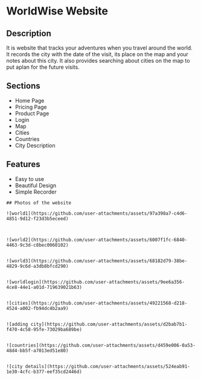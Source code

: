 # WorldWise Website

## Description

It is website that tracks your adventures when you travel around the world.
It records the city with the date of the visit, its place on the map and your notes about this city.
It also provides searching about cities on the map to put aplan for the future visits.

## Sections
- Home Page
- Pricing Page
- Product Page
-  Login
-   Map
-   Cities
-   Countries
-   City Description

  ## Features
  - Easy to use
  -  Beautiful Design
  -  Simple Recorder


    ## Photos of the website
    
    ![world1](https://github.com/user-attachments/assets/97a398a7-c4d6-4851-9d12-f23d3b5eceed)
    
    

    ![world2](https://github.com/user-attachments/assets/6007f1fc-6840-4463-9c3d-c8bec0060102)
    
 
    ![world3](https://github.com/user-attachments/assets/68182d79-38be-4829-9c6d-a3db8bfcd290)
    

    ![worldlogin](https://github.com/user-attachments/assets/9ee6a356-4ce8-44e1-a01d-719639021b63)
    
    
    ![cities](https://github.com/user-attachments/assets/49221568-d218-4524-a002-fb94dc4b2aa9)
    

    ![adding city](https://github.com/user-attachments/assets/d2bab7b1-f470-4c58-95fe-73029ba689be)
    

    ![countries](https://github.com/user-attachments/assets/d459e006-0a53-48d4-bb5f-a7013ed51e80)
    

    ![city details](https://github.com/user-attachments/assets/524eab91-1e30-4cfc-b377-eef35cd2446d)
    
    


